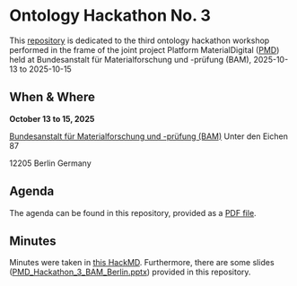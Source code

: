 # Ontology Hackathon No. 3

This [repository](https://github.com/materialdigital/ontology-hackathon-3) is dedicated to the third ontology hackathon workshop performed in the frame of the joint project Platform MaterialDigital ([PMD](https://materialdigital.de/)) held at Bundesanstalt für Materialforschung und -prüfung (BAM), 2025-10-13 to 2025-10-15

## When & Where
**October 13 to 15, 2025**

[Bundesanstalt für Materialforschung und -prüfung (BAM)](https://www.google.com/maps/place/Bundesanstalt+f%C3%BCr+Materialforschung+und+-pr%C3%BCfung+(BAM)/@52.443006,13.2851092,17z/data=!3m2!4b1!5s0x47a85a437c0d81c1:0x33d4b454b923d2ad!4m6!3m5!1s0x47a85a672f774e93:0x4013d2e5d3b32d77!8m2!3d52.443006!4d13.2876841!16s%2Fg%2F11bw46skmt!5m1!1e1?entry=ttu&g_ep=EgoyMDI1MTAwOC4wIKXMDSoASAFQAw%3D%3D)
Unter den Eichen 87

12205 Berlin
Germany

## Agenda
The agenda can be found in this repository, provided as a [PDF file](https://github.com/materialdigital/ontology-hackathon-3/blob/main/Agenda%20Hackathon%202025.pdf).

## Minutes

Minutes were taken in [this HackMD](https://hackmd.io/7iZRuIiERKCXAA7YoRWCEQ).
Furthermore, there are some slides ([PMD_Hackathon_3_BAM_Berlin.pptx](https://github.com/materialdigital/ontology-hackathon-3/blob/main/PMD_Hackathon_3_BAM_Berlin.pptx)) provided in this repository.